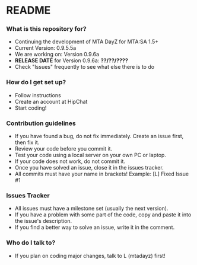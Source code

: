 # README #



### What is this repository for? ###

* Continuing the development of MTA DayZ for MTA:SA 1.5+
* Current Version: 0.9.5.5a
* We are working on: Version 0.9.6a
* **RELEASE DATE** for Version 0.9.6a: **??/??/????**
* Check "Issues" frequently to see what else there is to do

### How do I get set up? ###

* Follow instructions
* Create an account at HipChat
* Start coding!

### Contribution guidelines ###

* If you have found a bug, do not fix immediately. Create an issue first, then fix it.
* Review your code before you commit it. 
* Test your code using a local server on your own PC or laptop.
* If your code does not work, do not commit it.
* Once you have solved an issue, close it in the issues tracker.
* All commits must have your name in brackets!
Example: [L] Fixed Issue #1

### Issues Tracker ###

* All issues must have a milestone set (usually the next version).
* If you have a problem with some part of the code, copy and paste it into the issue's description.
* If you find a better way to solve an issue, write it in the comment.

### Who do I talk to? ###

* If you plan on coding major changes, talk to L (mtadayz) first!
